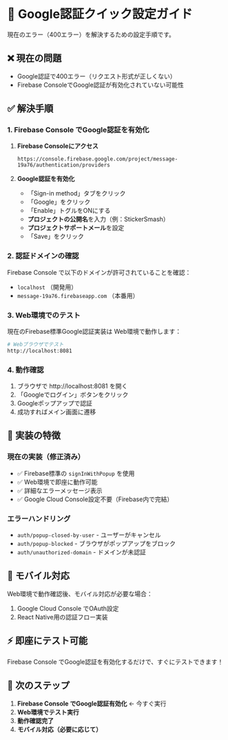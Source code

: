 # 🚀 Google認証クイック設定ガイド

現在のエラー（400エラー）を解決するための設定手順です。

## ❌ 現在の問題
- Google認証で400エラー（リクエスト形式が正しくない）
- Firebase ConsoleでGoogle認証が有効化されていない可能性

## ✅ 解決手順

### 1. Firebase Console でGoogle認証を有効化

1. **Firebase Consoleにアクセス**
   ```
   https://console.firebase.google.com/project/message-19a76/authentication/providers
   ```

2. **Google認証を有効化**
   - 「Sign-in method」タブをクリック
   - 「Google」をクリック
   - 「Enable」トグルをONにする
   - **プロジェクトの公開名**を入力（例：StickerSmash）
   - **プロジェクトサポートメール**を設定
   - 「Save」をクリック

### 2. 認証ドメインの確認

Firebase Console で以下のドメインが許可されていることを確認：
- `localhost` （開発用）
- `message-19a76.firebaseapp.com` （本番用）

### 3. Web環境でのテスト

現在のFirebase標準Google認証実装は Web環境で動作します：

```bash
# Webブラウザでテスト
http://localhost:8081
```

### 4. 動作確認

1. ブラウザで http://localhost:8081 を開く
2. 「Googleでログイン」ボタンをクリック
3. Googleポップアップで認証
4. 成功すればメイン画面に遷移

## 🔧 実装の特徴

### 現在の実装（修正済み）
- ✅ Firebase標準の `signInWithPopup` を使用
- ✅ Web環境で即座に動作可能
- ✅ 詳細なエラーメッセージ表示
- ✅ Google Cloud Console設定不要（Firebase内で完結）

### エラーハンドリング
- `auth/popup-closed-by-user` - ユーザーがキャンセル
- `auth/popup-blocked` - ブラウザがポップアップをブロック
- `auth/unauthorized-domain` - ドメインが未認証

## 📱 モバイル対応

Web環境で動作確認後、モバイル対応が必要な場合：
1. Google Cloud Console でOAuth設定
2. React Native用の認証フロー実装

## ⚡ 即座にテスト可能

Firebase Console でGoogle認証を有効化するだけで、すぐにテストできます！

## 🎯 次のステップ

1. **Firebase Console でGoogle認証有効化** ← 今すぐ実行
2. **Web環境でテスト実行**
3. **動作確認完了**
4. **モバイル対応（必要に応じて）**